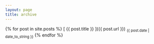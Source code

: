 ```yaml
---
layout: page
title: archive
---
```


{% for post in site.posts %}
  [ {{ post.title }} ]({{ post.url }}) <sub>{{ post.date | date_to_string }}</sub>
{% endfor %}
